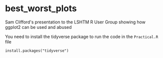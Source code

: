 # best_worst_plots

Sam Clifford's presentation to the LSHTM R User Group showing how ggplot2 can be used and abused

You need to install the tidyverse package to run the code in the `Practical.R` file

```
install.packages("tidyverse")
```